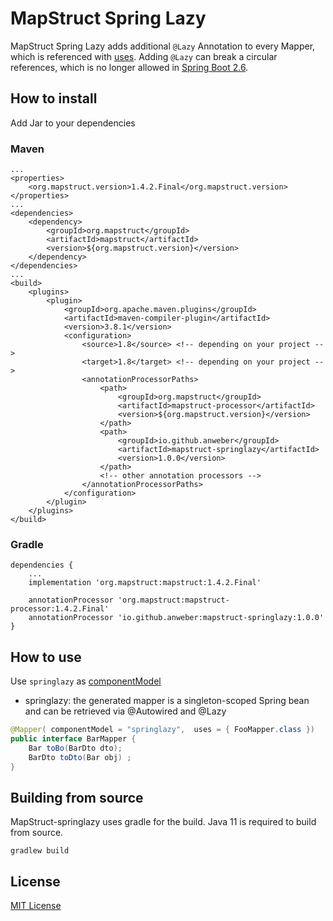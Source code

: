 # MapStruct Spring Lazy

MapStruct Spring Lazy adds additional `@Lazy` Annotation to every Mapper, which is referenced with [uses](https://mapstruct.org/documentation/stable/reference/html/#invoking-other-mappers). Adding `@Lazy` can break a circular references, which is no longer allowed in [Spring Boot 2.6](https://github.com/spring-projects/spring-boot/wiki/Spring-Boot-2.6-Release-Notes#circular-references-prohibited-by-default).

## How to install

Add Jar to your dependencies

### Maven

```
...
<properties>
    <org.mapstruct.version>1.4.2.Final</org.mapstruct.version>
</properties>
...
<dependencies>
    <dependency>
        <groupId>org.mapstruct</groupId>
        <artifactId>mapstruct</artifactId>
        <version>${org.mapstruct.version}</version>
    </dependency>
</dependencies>
...
<build>
    <plugins>
        <plugin>
            <groupId>org.apache.maven.plugins</groupId>
            <artifactId>maven-compiler-plugin</artifactId>
            <version>3.8.1</version>
            <configuration>
                <source>1.8</source> <!-- depending on your project -->
                <target>1.8</target> <!-- depending on your project -->
                <annotationProcessorPaths>
                    <path>
                        <groupId>org.mapstruct</groupId>
                        <artifactId>mapstruct-processor</artifactId>
                        <version>${org.mapstruct.version}</version>
                    </path>
                    <path>
                        <groupId>io.github.anweber</groupId>
                        <artifactId>mapstruct-springlazy</artifactId>
                        <version>1.0.0</version>
                    </path>
                    <!-- other annotation processors -->
                </annotationProcessorPaths>
            </configuration>
        </plugin>
    </plugins>
</build>
```

### Gradle
```
dependencies {
    ...
    implementation 'org.mapstruct:mapstruct:1.4.2.Final'
 
    annotationProcessor 'org.mapstruct:mapstruct-processor:1.4.2.Final'
    annotationProcessor 'io.github.anweber:mapstruct-springlazy:1.0.0'
}
```


## How to use

Use `springlazy` as [componentModel](https://mapstruct.org/documentation/stable/reference/html/#configuration-options)

* springlazy: the generated mapper is a singleton-scoped Spring bean and can be retrieved via @Autowired and @Lazy


```java
@Mapper( componentModel = "springlazy",  uses = { FooMapper.class })
public interface BarMapper {
    Bar toBo(BarDto dto);
    BarDto toDto(Bar obj) ;
}
```


## Building from source

MapStruct-springlazy uses gradle for the build. Java 11 is required to build from source.

```
gradlew build
```

## License

[MIT License](LICENSE)
